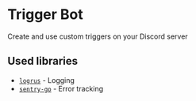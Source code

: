 # Trigger Bot
Create and use custom triggers on your Discord server

## Used libraries
-  [`logrus`](https://github.com/sfirupsen/logrus) - Logging
-  [`sentry-go`](https://github.com/getsentry/sentry-go) - Error
   tracking

